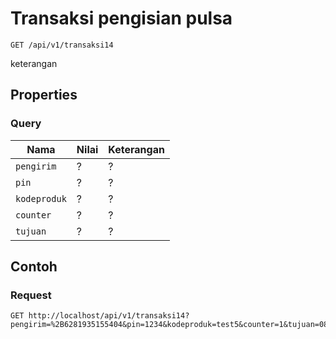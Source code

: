 # Transaksi pengisian pulsa
```http
GET /api/v1/transaksi14
```
keterangan
## Properties
### Query
Nama  | Nilai | Keterangan
--- | --- | ---
<code>pengirim</code> | ? | ?
<code>pin</code> | ? | ?
<code>kodeproduk</code> | ? | ?
<code>counter</code> | ? | ?
<code>tujuan</code> | ? | ?

## Contoh

### Request
```http
GET http://localhost/api/v1/transaksi14?pengirim=%2B6281935155404&pin=1234&kodeproduk=test5&counter=1&tujuan=087758437457
```
